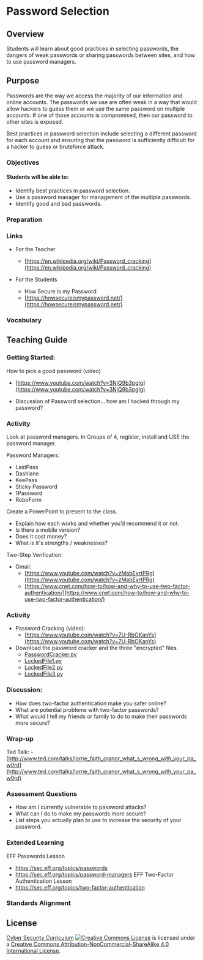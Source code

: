 # Password Selection

## Overview
Students will learn about good practices in selecting passwords, the dangers of weak passwords or sharing passwords between sites, and how to use password managers.

## Purpose
Passwords are the way we access the majority of our information and online accounts. The passwords we use are often weak in a way that would allow hackers to guess them or we use the same password on multiple accounts.  If one of those accounts is compromised, then our password to other sites is exposed.

Best practices in password selection include selecting a different password for each account and ensuring that the password is sufficiently difficult for a hacker to guess or bruteforce attack.

### Objectives
#### Students will be able to:
- Identify best practices in password selection.
- Use a password manager for management of the multiple passwords.
- Identify good and bad passwords.

### Preparation

### Links
- For the Teacher
	- [https://en.wikipedia.org/wiki/Password_cracking](https://en.wikipedia.org/wiki/Password_cracking)

- For the Students
	- How Secure is my Password
	- [https://howsecureismypassword.net/](https://howsecureismypassword.net/)

### Vocabulary

## Teaching Guide
### Getting Started:
How to pick a good password (video)
- [https://www.youtube.com/watch?v=3NjQ9b3pgIg](https://www.youtube.com/watch?v=3NjQ9b3pgIg)

- Discussion of Password selection… how am I hacked through my password?

### Activity
Look at password managers.  In Groups of 4, register, install and USE the password manager.

Password Managers:
- LastPass
- Dashlane
- KeePass
- Sticky Password
- 1Password
- RoboForm

Create a PowerPoint to present to the class.
- Explain how each works and whether you’d recommend it or not.
- Is there a mobile version?
- Does it cost money?
- What is it's strengths / weaknesses?


Two-Step Verification:

- Gmail:
	- [https://www.youtube.com/watch?v=zMabEyrtPRg](https://www.youtube.com/watch?v=zMabEyrtPRg)
	- [https://www.cnet.com/how-to/how-and-why-to-use-two-factor-authentication/](https://www.cnet.com/how-to/how-and-why-to-use-two-factor-authentication/)

### Activity
- Password Cracking (video):
	- [https://www.youtube.com/watch?v=7U-RbOKanYs](https://www.youtube.com/watch?v=7U-RbOKanYs)
- Download the password cracker and the three "encrypted" files.
	- [PasswordCracker.py](passwords/PasswordCracker.py)
	- [LockedFile1.py](passwords/LockedFile1.py)
	- [LockedFile2.py](passwords/LockedFile2.py)
	- [LockedFile3.py](passwords/LockedFile3.py)


### Discussion:
- How does two-factor authentication make you safer online?
- What are potential problems with two-factor passwords?
- What would I tell my friends or family to do to make their passwords more secure?

### Wrap-up
Ted Talk: - [http://www.ted.com/talks/lorrie_faith_cranor_what_s_wrong_with_your_pa_w0rd](http://www.ted.com/talks/lorrie_faith_cranor_what_s_wrong_with_your_pa_w0rd)

### Assessment Questions
- How am I currently vulnerable to password attacks?
- What can I do to make my passwords more secure?
- List steps you actually plan to use to increase the security of your password.


### Extended Learning

EFF Passwords Lesson
- https://sec.eff.org/topics/passwords
- https://sec.eff.org/topics/password-managers
EFF Two-Factor Authentication Lesson
- https://sec.eff.org/topics/two-factor-authentication

### Standards Alignment

## License
[Cyber Security Curriculum](https://github.com/DerekBabb/CyberSecurity) <a rel="license" href="http://creativecommons.org/licenses/by-nc-sa/4.0/"><img alt="Creative Commons License" style="border-width:0" src="https://i.creativecommons.org/l/by-nc-sa/4.0/88x31.png" /></a> is licensed under a <a rel="license" href="http://creativecommons.org/licenses/by-nc-sa/4.0/">Creative Commons Attribution-NonCommercial-ShareAlike 4.0 International License</a>.
